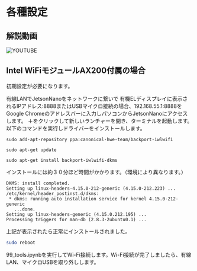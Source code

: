 # 各種設定

## 解説動画

![YOUTUBE](7i4EWnY1NJs)

## Intel WiFiモジュールAX200付属の場合

初期設定が必要になります。

有線LANでJetsonNanoをネットワークに繋いで
有機ELディスプレイに表示されるIPアドレス:8888またはUSBマイクロ接続の場合、192.168.55.1:8888をGoogle Chromeのアドレスバーに入力しパソコンからJetsonNanoにアクセスします。
＋をクリックして新しいランチャーを開き、ターミナルを起動します。以下のコマンドを実行しドライバーをインストールします。

```
sudo add-apt-repository ppa:canonical-hwe-team/backport-iwlwifi
```

```
sudo apt-get update
```

```
sudo apt-get install backport-iwlwifi-dkms
```
インストールには約３０分ほど時間がかかります。（環境により異なります。）

```shell-session
DKMS: install completed.
Setting up linux-headers-4.15.0-212-generic (4.15.0-212.223) ...
/etc/kernel/header_postinst.d/dkms:
 * dkms: running auto installation service for kernel 4.15.0-212-generic
   ...done.
Setting up linux-headers-generic (4.15.0.212.195) ...
Processing triggers for man-db (2.8.3-2ubuntu0.1) ...
```

上記が表示されたら正常にインストールされました。

```bash
sudo reboot
```

99_tools.ipynbを実行してWi-Fi接続します。Wi-Fi接続が完了しましたら、有線LAN、マイクロUSBを取り外しします。
